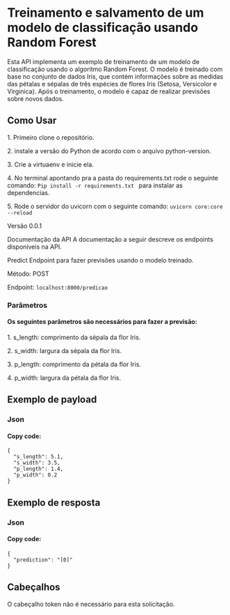 
<h1>Treinamento e salvamento de um modelo de classificação usando Random Forest</h1>

Esta API implementa um exemplo de treinamento de um modelo de classificação usando o algoritmo Random Forest. O modelo é treinado com base no conjunto de dados Iris, que contém informações sobre as medidas das pétalas e sépalas de três espécies de flores Iris (Setosa, Versicolor e Virginica). Após o treinamento, o modelo é capaz de realizar previsões sobre novos dados.
<p>
 
<h2> Como Usar</h2>
<p>
1. Primeiro clone o repositório.
<p>
2. instale a versão do Python de acordo com o arquivo python-version.
<p>
3. Crie a virtuaenv e inicie ela.
<p>
4. No terminal apontando pra a pasta do requirements.txt rode o seguinte comando: <code>Pip install -r requirements.txt </code> para instalar as dependencias.
<p>
5. Rode o servidor do uvicorn com o seguinte comando: <code>uvicorn core:core --reload</code>

Versão
0.0.1

Documentação da API
A documentação a seguir descreve os endpoints disponíveis na API.

Predict
Endpoint para fazer previsões usando o modelo treinado.

Método: POST

Endpoint: ``localhost:8000/predicao``

<h3>Parâmetros</h3>
<p>
<h4>Os seguintes parâmetros são necessários para fazer a previsão:</h4>
<p>
1. s_length: comprimento da sépala da flor Iris.
<p>
2. s_width: largura da sépala da flor Iris.
<p>
3. p_length: comprimento da pétala da flor Iris.
<p>
4. p_width: largura da pétala da flor Iris.
 
## Exemplo de payload
<h3> Json</h3>
<h4>Copy code:</h4><code>{
  "s_length": 5.1,
  "s_width": 3.5,
  "p_length": 1.4,
  "p_width": 0.2
}</code>

## Exemplo de resposta
<h3>Json</h3>
<h4>Copy code:</h4> <code>{
  "prediction": "[0]"
}</code>

<h2>Cabeçalhos</h3>
O cabeçalho token não é necessário para esta solicitação.
